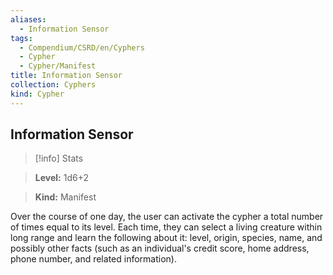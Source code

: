 ```yaml
---
aliases:
  - Information Sensor
tags:
  - Compendium/CSRD/en/Cyphers
  - Cypher
  - Cypher/Manifest
title: Information Sensor
collection: Cyphers
kind: Cypher
---
```

## Information Sensor    
>[!info] Stats    
> **Level:** 1d6+2    
> **Kind:** Manifest  
    
Over the course of one day, the user can activate the cypher a total number of times equal to its level. Each time, they can select a living creature within long range and learn the following about it: level, origin, species, name, and possibly other facts (such as an individual's credit score, home address, phone number, and related information).